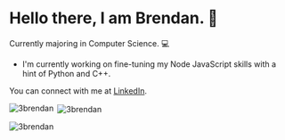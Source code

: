 # Hello there, I am Brendan. 👋
Currently majoring in Computer Science. 💻

- I'm currently working on fine-tuning my Node JavaScript skills with a hint of Python and C++.

You can connect with me at [LinkedIn](https://www.linkedin.com/in/3brendan/).

<p><img align="left" src="https://github-readme-stats.vercel.app/api/top-langs?username=3brendan&show_icons=true&locale=en&layout=compact" alt="3brendan" /></p>

<p>&nbsp;<img align="center" src="https://github-readme-stats.vercel.app/api?username=3brendan&show_icons=true&count_private=true&theme=moltack&hide=stars,prs&show_icons=true" alt="3brendan" /></p>

<p><img align="center" src="https://github-readme-streak-stats.herokuapp.com/?user=3brendan&" alt="3brendan" /></p>